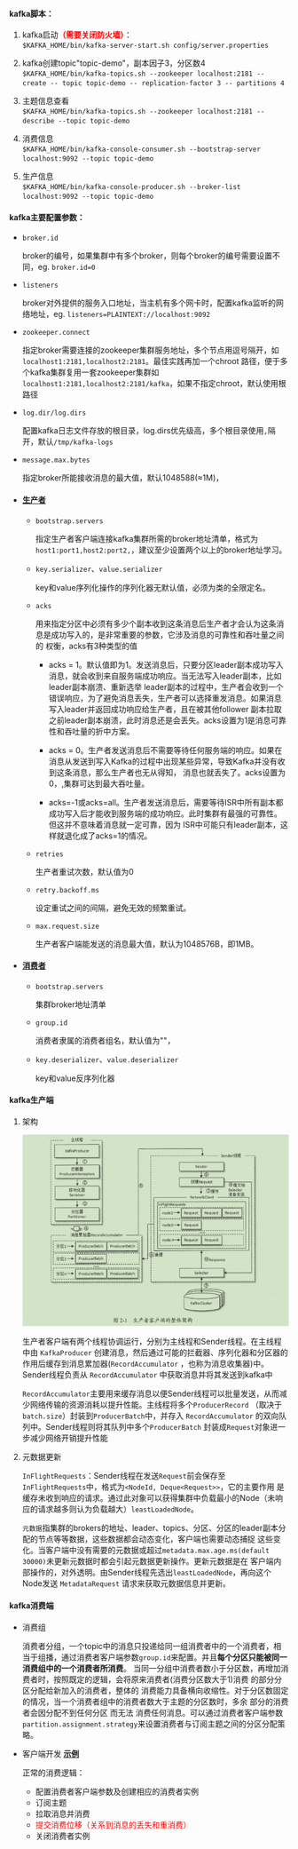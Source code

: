 #### kafka脚本：

1. kafka启动<span style='color:red'>**（需要关闭防火墙）**</span>：
   <br/>`$KAFKA_HOME/bin/kafka-server-start.sh config/server.properties`

2. kafka创建topic"topic-demo"，副本因子3，分区数4
   <br/>`$KAFKA_HOME/bin/kafka-topics.sh --zookeeper localhost:2181 -- create -- topic topic-demo -- replication-factor 3 -- partitions 4`

3. 主题信息查看
   <br/>`$KAFKA_HOME/bin/kafka-topics.sh --zookeeper localhost:2181 --describe --topic topic-demo`

4. 消费信息
   <br/>`$KAFKA_HOME/bin/kafka-console-consumer.sh --bootstrap-server localhost:9092 --topic topic-demo`

5. 生产信息
   <br/>`$KAFKA_HOME/bin/kafka-console-producer.sh --broker-list localhost:9092 --topic topic-demo`

#### kafka主要配置参数：

- `broker.id`

  broker的编号，如果集群中有多个broker，则每个broker的编号需要设置不同，eg. `broker.id=0`

- `listeners`

  broker对外提供的服务入口地址，当主机有多个网卡时，配置kafka监听的网络地址，eg. `listeners=PLAINTEXT://localhost:9092`

- `zookeeper.connect`

  指定broker需要连接的zookeeper集群服务地址，多个节点用逗号隔开，如`localhost1:2181,localhost2:2181`。最佳实践再加一个chroot
  路径，便于多个kafka集群复用一套zookeeper集群如`localhost1:2181,localhost2:2181/kafka`，如果不指定chroot，默认使用根路径

- `log.dir/log.dirs`

  配置kafka日志文件存放的根目录，log.dirs优先级高，多个根目录使用`,`隔开，默认`/tmp/kafka-logs`

- `message.max.bytes`

  指定broker所能接收消息的最大值，默认1048588(≈1M)，

- #### [生产者](http://kafka.apache.org/documentation/#producerconfigs)
    - `bootstrap.servers`

      指定生产者客户端连接kafka集群所需的broker地址清单，格式为`host1:port1,host2:port2,`，建议至少设置两个以上的broker地址学习。

    - `key.serializer`、`value.serializer`

      key和value序列化操作的序列化器无默认值，必须为类的全限定名。

    - `acks`

      用来指定分区中必须有多少个副本收到这条消息后生产者才会认为这条消息是成功写入的，是非常重要的参数，它涉及消息的可靠性和吞吐量之间的 权衡，acks有3种类型的值
        - acks = 1。默认值即为1。发送消息后，只要分区leader副本成功写入消息，就会收到来自服务端成功响应。当无法写入leader副本，比如leader副本崩溃、重新选举
          leader副本的过程中，生产者会收到一个错误响应，为了避免消息丢失，生产者可以选择重发消息。如果消息写入leader并返回成功响应给生产者，且在被其他follower
          副本拉取之前leader副本崩溃，此时消息还是会丢失。acks设置为1是消息可靠性和吞吐量的折中方案。

        - acks = 0。生产者发送消息后不需要等待任何服务端的响应。如果在消息从发送到写入Kafka的过程中出现某些异常，导致Kafka并没有收到这条消息，那么生产者也无从得知，
          消息也就丢失了。acks设置为0，,集群可达到最大吞吐量。

        - acks=-1或acks=all。生产者发送消息后，需要等待ISR中所有副本都成功写入后才能收到服务端的成功响应。此时集群有最强的可靠性。但这并不意味着消息就一定可靠，因为
          ISR中可能只有leader副本，这样就退化成了acks=1的情况。

    - `retries`

      生产者重试次数，默认值为0

    - `retry.backoff.ms`

      设定重试之间的间隔，避免无效的频繁重试。

    - `max.request.size`

      生产者客户端能发送的消息最大值，默认为1048576B，即1MB。

- #### [消费者](http://kafka.apache.org/documentation/#consumerconfigs)
    - `bootstrap.servers`

      集群broker地址清单

    - `group.id`

      消费者隶属的消费者组名，默认值为""，

    - `key.deserializer`、`value.deserializer`

      key和value反序列化器

#### kafka生产端

1. 架构

   ![生产者客户端整体架构](KafkaProducerClientArchitecture.png)

   生产者客户端有两个线程协调运行，分别为主线程和Sender线程。在主线程中由 `KafkaProducer` 创建消息，然后通过可能的拦截器、序列化器和分区器的作用后缓存到消息累加器(`RecordAccumulator`
   ，也称为消息收集器)中。Sender线程负责从 `RecordAccumulator` 中获取消息并将其发送到kafka中

   `RecordAccumulator`主要用来缓存消息以便Sender线程可以批量发送，从而减少网络传输的资源消耗以提升性能。主线程将多个`ProducerRecord`
   （取决于`batch.size`）封装到`ProducerBatch`中，并存入 `RecordAccumulator` 的双向队列中。Sender线程则将其队列中多个`ProducerBatch`
   封装成`Request`对象进一步减少网络开销提升性能

2. 元数据更新

   `InFlightRequests`：Sender线程在发送`Request`前会保存至`InFlightRequests`中，格式为`<NodeId, Deque<Request>>`，它的主要作用
   是缓存未收到响应的请求。通过此对象可以获得集群中负载最小的Node（未响应的请求越多则认为负载越大）`leastLoadedNode`。

   `元数据`指集群的brokers的地址、leader、topics、分区、分区的leader副本分配的节点等等数据，这些数据都会动态变化，客户端也需要动态捕捉
   这些变化。当客户端中没有需要的元数据或超过`metadata.max.age.ms(default 30000)`未更新元数据时都会引起元数据更新操作。更新元数据是在
   客户端内部操作的，对外透明。由Sender线程先选出`leastLoadedNode`，再向这个Node发送 `MetadataRequest` 请求来获取元数据信息并更新。

#### kafka消费端

- 消费组

  消费者分组，一个topic中的消息只投递给同一组消费者中的一个消费者，相当于组播，通过消费者客户端参数`group.id`来配置。并且**每个分区只能被同一消费组中的一个消费者所消费**。
  当同一分组中消费者数小于分区数，再增加消费者时，按照既定的逻辑，会将原来消费者(消费分区数大于1)消费 的部分分区分配给新加入的消费者，整体的
  消费能力具备横向收缩性。对于分区数固定的情况，当一个消费者组中的消费者数大于主题的分区数时，多余 部分的消费者会因分配不到任何分区 而无法
  消费任何消息。可以通过消费者客户端参数`partition.assignment.strategy`来设置消费者与订阅主题之间的分区分配策略。
  
- 客户端开发 [**示例**](KafkaComplexConsumer.java)

    正常的消费逻辑：
    - 配置消费者客户端参数及创建相应的消费者实例
    - 订阅主题
    - 拉取消息并消费
    - <span style='color:red'>提交消费位移（关系到消息的丢失和重消费）</span>
    - 关闭消费者实例
